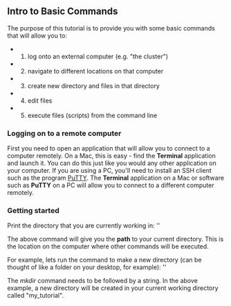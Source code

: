 ## Intro to Basic Commands

The purpose of this tutorial is to provide you with some basic commands that will allow you to: 

- 1) log onto an external computer (e.g. "the cluster")
- 2) navigate to different locations on that computer
- 3) create new directory and files in that directory
- 4) edit files
- 5) execute files (scripts) from the command line

### Logging on to a remote computer

First you need to open an application that will allow you to connect to a computer remotely. On a Mac, this is easy - find the **Terminal** application and launch it. You can do this just like you would any other application on your computer. If you are using a PC, you'll need to install an SSH client such as the program [PuTTY](https://www.putty.org/). The **Terminal** application on a Mac or software such as **PuTTY** on a PC will allow you to connect to a different computer remotely.

### Getting started

Print the directory that you are currently working in: 
'<pwd>'

The above command will give you the **path** to your current directory. This is the location on the computer where other commands will be executed.

For example, lets run the command to make a new directory (can be thought of like a folder on your desktop, for example):
'<mkdir my_tutorial>'

The *mkdir* command needs to be followed by a string. In the above example, a new directory will be created in your current working directory called "my_tutorial".
